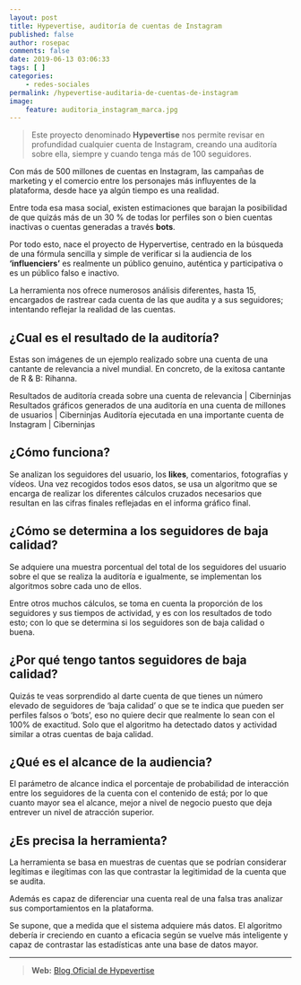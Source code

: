 ```yaml
---
layout: post
title: Hypevertise, auditoría de cuentas de Instagram
published: false
author: rosepac
comments: false
date: 2019-06-13 03:06:33
tags: [ ]
categories:
    - redes-sociales
permalink: /hypevertise-auditaria-de-cuentas-de-instagram
image:
    feature: auditoria_instagram_marca.jpg
---
```

> Este proyecto denominado **Hypevertise** nos permite revisar en profundidad cualquier cuenta de Instagram, creando una auditoría sobre ella, siempre y cuando tenga más de 100 seguidores. 



Con más de 500 millones de cuentas en Instagram, las campañas de marketing y el comercio entre los personajes más influyentes de la plataforma, desde hace ya algún tiempo es una realidad.

Entre toda esa masa social, existen estimaciones que barajan la posibilidad de que quizás más de un 30 % de todas lor perfiles son o bien cuentas inactivas o cuentas generadas a través **bots**.

Por todo esto, nace el proyecto de Hypervertise, centrado en la búsqueda de una fórmula sencilla y simple de verificar si la audiencia de los **&#8216;influenciers&#8217;** es realmente un público genuino, auténtica y participativa o es un público falso e inactivo.

La herramienta nos ofrece numerosos análisis diferentes, hasta 15, encargados de rastrear cada cuenta de las que audita y a sus seguidores; intentando reflejar la realidad de las cuentas.

## ¿Cual es el resultado de la auditoría?

Estas son imágenes de un ejemplo realizado sobre una cuenta de una cantante de relevancia a nivel mundial. En concreto, de la exitosa cantante de R & B: Rihanna.

Resultados de auditoría creada sobre una cuenta de relevancia | Ciberninjas Resultados gráficos generados de una auditoría en una cuenta de millones de usuarios | Ciberninjas Auditoría ejecutada en una importante cuenta de Instagram | Ciberninjas 

## ¿Cómo funciona?

Se analizan los seguidores del usuario, los **likes**, comentarios, fotografías y vídeos. Una vez recogidos todos esos datos, se usa un algoritmo que se encarga de realizar los diferentes cálculos cruzados necesarios que resultan en las cifras finales reflejadas en el informa gráfico final.

## ¿Cómo se determina a los seguidores de baja calidad?

Se adquiere una muestra porcentual del total de los seguidores del usuario sobre el que se realiza la auditoría e igualmente, se implementan los algoritmos sobre cada uno de ellos.

Entre otros muchos cálculos, se toma en cuenta la proporción de los seguidores y sus tiempos de actividad, y es con los resultados de todo esto; con lo que se determina si los seguidores son de baja calidad o buena.

## ¿Por qué tengo tantos seguidores de baja calidad?

Quizás te veas sorprendido al darte cuenta de que tienes un número elevado de seguidores de &#8216;baja calidad&#8217; o que se te indica que pueden ser perfiles falsos o &#8216;bots&#8217;, eso no quiere decir que realmente lo sean con el 100% de exactitud. Solo que el algoritmo ha detectado datos y actividad similar a otras cuentas de baja calidad.

## ¿Qué es el alcance de la audiencia?

El parámetro de alcance indica el porcentaje de probabilidad de interacción entre los seguidores de la cuenta con el contenido de está; por lo que cuanto mayor sea el alcance, mejor a nivel de negocio puesto que deja entrever un nivel de atracción superior.

## ¿Es precisa la herramienta?

La herramienta se basa en muestras de cuentas que se podrían considerar legítimas e ilegítimas con las que contrastar la legitimidad de la cuenta que se audita.

Además es capaz de diferenciar una cuenta real de una falsa tras analizar sus comportamientos en la plataforma.

Se supone, que a medida que el sistema adquiere más datos. El algoritmo debería ir creciendo en cuanto a eficacia según se vuelve más inteligente y capaz de contrastar las estadísticas ante una base de datos mayor.

* * *

> **Web:** [Blog Oficial de Hypevertise][1]

 [1]: https://kutt.it/instagram_auditoria